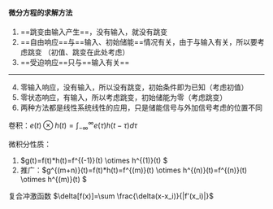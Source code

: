 #### 微分方程的求解方法
1. ==跳变由输入产生==，没有输入，就没有跳变
2. ==自由响应==与==输入、初始储能==情况有关，由于与输入有关，所以要考虑跳变  （初值、跳变在此处考虑）
3. ==受迫响应==只与==输入有关==
---
4. 零输入响应，没有输入，所以没有跳变，初始条件即为已知（考虑初值）
5. 零状态响应，有输入，所以考虑跳变，初始储能为零（考虑跳变）
6. 两种方法都是线性系统线性的应用，只是储能信号与外加信号考虑的位置不同

卷积：$e(t)\otimes h(t)=\int_{-\infty}^{\infty}e(\tau)h(t-\tau)d\tau$

微积分性质：
1. $g(t)=f(t)*h(t)=f^{(-1)}(t) \otimes h^{(1)}(t) $
2. 推广：$g^{(m+n)}(t)=f(t)*h(t)=f^{(m)}(t) \otimes h^{(n)}(t)=f^{(n)}(t) \otimes h^{(m)}(t) $

复合冲激函数
$\delta[f(x)]=\sum \frac{\delta(x-x_i)}{|f'(x_i)|}$